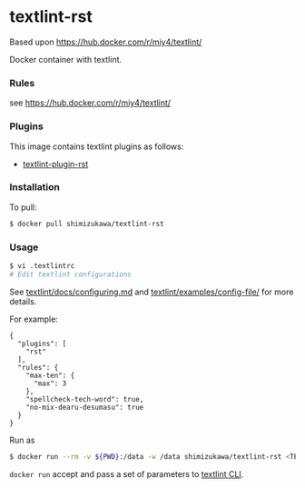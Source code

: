 textlint-rst
=============

Based upon https://hub.docker.com/r/miy4/textlint/

Docker container with textlint.

### Rules

see https://hub.docker.com/r/miy4/textlint/

### Plugins

This image contains textlint plugins as follows:

- [textlint-plugin-rst](https://www.npmjs.com/package/textlint-plugin-rst)

### Installation

To pull:

```sh
$ docker pull shimizukawa/textlint-rst
```

### Usage

```sh
$ vi .textlintrc
# Edit textlint configurations
```

See [textlint/docs/configuring.md](https://github.com/textlint/textlint/blob/master/docs/configuring.md) and [textlint/examples/config-file/](https://github.com/textlint/textlint/blob/master/examples/config-file) for more details.

For example:

```
{
  "plugins": [
    "rst"
  ],
  "rules": {
    "max-ten": {
      "max": 3
    },
    "spellcheck-tech-word": true,
    "no-mix-dearu-desumasu": true
  }
}
```

Run as
```sh
$ docker run --rm -v ${PWD}:/data -w /data shimizukawa/textlint-rst <TEXTLINT_ARGS>
```

`docker run` accept and pass a set of parameters to [textlint CLI](https://github.com/textlint/textlint#cli).

